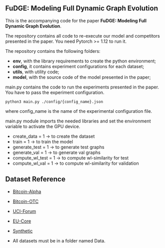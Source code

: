 ## FuDGE: Modeling Full Dynamic Graph Evolution
This is the accompanying code for the paper **FuDGE: Modeling Full Dynamic Graph Evolution**.

The repository contains all code to re-execute our model and competitors presented in the paper.
You need Pytorch >= 1.12 to run it.

The repository contains the following folders:

- **env**, with the library requirements to create the python environment;
- **config**, it contains experiment configurations for each dataset;
- **utils**, with utility code;
- **model**, with the source code of the model presented in the paper;

main.py contains the code to run the experiments presented in the paper. You have to pass the experiment configuration.

```
python3 main.py ./config/{config_name}.json
```
where config_name is the name of the experimental configuration file.

main.py module imports the needed libraries and set the environment variable to activate the GPU device.

- create_data = 1 &rarr; to create the dataset
- train = 1 &rarr; to train the model
- generate_test = 1 &rarr; to generate test graphs
- generate_val = 1 &rarr; to generate val graphs
- compute_wl_test = 1 &rarr; to compute wl-similarity for test
- compute_wl_val = 1 &rarr; to compute wl-similarity for validation

## Dataset Reference

- [Bitcoin-Alpha](https://snap.stanford.edu/data/soc-sign-bitcoin-alpha.html)
- [Bitcoin-OTC](https://snap.stanford.edu/data/soc-sign-bitcoin-otc.html)
- [UCI-Forum](http://konect.cc/networks/opsahl-ucforum/)
- [EU-Core](https://snap.stanford.edu/data/email-Eu-core-temporal.html)
- [Synthetic](https://drive.google.com/drive/u/6/folders/1yI1mKnVP_VnXxBPoULlewewbNdz36lm9)

- All datasets must be in a folder named Data.